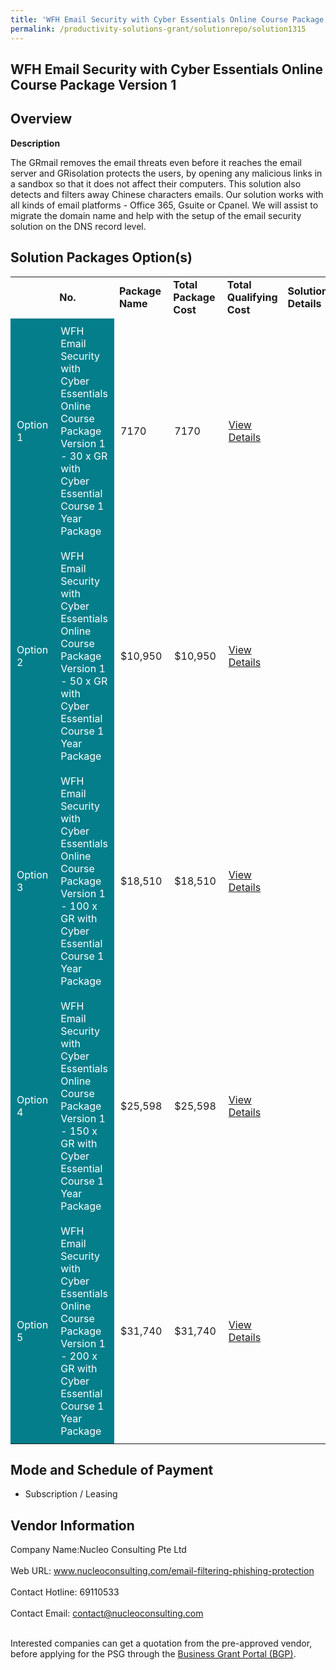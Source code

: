```yaml
---
title: 'WFH Email Security with Cyber Essentials Online Course Package Version 1'
permalink: /productivity-solutions-grant/solutionrepo/solution1315
---
```


## WFH Email Security with Cyber Essentials Online Course Package Version 1

## Overview

**Description**

The GRmail removes the email threats even before it reaches the email server and GRisolation protects the users, by opening any malicious links in a sandbox so that it does not affect their computers. This solution also detects and filters away Chinese characters emails. Our solution works with all kinds of email platforms - Office 365, Gsuite or Cpanel. We will assist to migrate the domain name and help with the setup of the email security solution on the DNS record level.  

## Solution Packages Option(s)

<table>
<th>
<td><b>No.</b></td>
<td><b>Package Name</b></td>
<td><b>Total Package Cost</b></td>
<td><b>Total Qualifying Cost</b></td>
<td><b>Solution Details</b></td>
</th>
<tr>
<td style='padding: 10px; background-color: #037E8A; color: #FFFFFF;'>Option 1</td>
<td style='padding: 10px; background-color: #037E8A; color: #FFFFFF;'>WFH Email Security with Cyber Essentials Online Course Package Version 1 - 30 x GR with Cyber Essential Course 1 Year Package</td>
<td style='padding: 10px;'>7170</td>
<td style='padding: 10px;'>7170</td>
<td style='padding: 10px;'><a href='https://www.gobusiness.gov.sg/images/psg/Desensitised_Nucleo_20200404_Annex_3_Part_1.pdf' target='_blank'>View Details</a></td>
</tr>
<tr>
<td style='padding: 10px; background-color: #037E8A; color: #FFFFFF;'>Option 2</td>
<td style='padding: 10px; background-color: #037E8A; color: #FFFFFF;'>WFH Email Security with Cyber Essentials Online Course Package Version 1 - 50 x GR with Cyber Essential Course 1 Year Package</td>
<td style='padding: 10px;'>$10,950</td>
<td style='padding: 10px;'>$10,950</td>
<td style='padding: 10px;'><a href='https://www.gobusiness.gov.sg/images/psg/Desensitised_Nucleo_20200404_Annex_3_Part_2.pdf' target='_blank'>View Details</a></td>
</tr>
<tr>
<td style='padding: 10px; background-color: #037E8A; color: #FFFFFF;'>Option 3</td>
<td style='padding: 10px; background-color: #037E8A; color: #FFFFFF;'>WFH Email Security with Cyber Essentials Online Course Package Version 1 - 100 x GR with Cyber Essential Course 1 Year Package</td>
<td style='padding: 10px;'>$18,510</td>
<td style='padding: 10px;'>$18,510</td>
<td style='padding: 10px;'><a href='https://www.gobusiness.gov.sg/images/psg/Desensitised_Nucleo_20200404_Annex_3_Part_3.pdf' target='_blank'>View Details</a></td>
</tr>
<tr>
<td style='padding: 10px; background-color: #037E8A; color: #FFFFFF;'>Option 4</td>
<td style='padding: 10px; background-color: #037E8A; color: #FFFFFF;'>WFH Email Security with Cyber Essentials Online Course Package Version 1 - 150 x GR with Cyber Essential Course 1 Year Package</td>
<td style='padding: 10px;'>$25,598</td>
<td style='padding: 10px;'>$25,598</td>
<td style='padding: 10px;'><a href='https://www.gobusiness.gov.sg/images/psg/Desensitised_Nucleo_20200404_Annex_3_Part_4.pdf' target='_blank'>View Details</a></td>
</tr>
<tr>
<td style='padding: 10px; background-color: #037E8A; color: #FFFFFF;'>Option 5</td>
<td style='padding: 10px; background-color: #037E8A; color: #FFFFFF;'>WFH Email Security with Cyber Essentials Online Course Package Version 1 - 200 x GR with Cyber Essential Course 1 Year Package</td>
<td style='padding: 10px;'>$31,740</td>
<td style='padding: 10px;'>$31,740</td>
<td style='padding: 10px;'><a href='https://www.gobusiness.gov.sg/images/psg/Desensitised_Nucleo_20200404_Annex_3_Part_5.pdf' target='_blank'>View Details</a></td>
</tr>
</table>

## Mode and Schedule of Payment

 - Subscription / Leasing

## Vendor Information

 Company Name:Nucleo Consulting Pte Ltd <br><br>Web URL: www.nucleoconsulting.com/email-filtering-phishing-protection <br><br>Contact Hotline: 69110533 <br><br>Contact Email: contact@nucleoconsulting.com <br><br>

Interested companies can get a quotation from the pre-approved vendor, before applying for the PSG through the <a href='https://www.businessgrants.gov.sg/' target='_blank' rel='noopener'>Business Grant Portal (BGP)</a>.

<script src="/jquery/resize-tables.js"></script>
